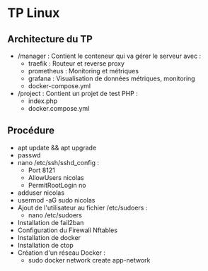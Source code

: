 # TP Linux

## Architecture du TP
- /manager : Contient le conteneur qui va gérer le serveur avec :
  - traefik : Routeur et reverse proxy
  - prometheus : Monitoring et métriques
  - grafana : Visualisation de données métriques, monitoring
  - docker-compose.yml
- /project : Contient un projet de test PHP :
  - index.php
  - docker.compose.yml

## Procédure
- apt update && apt upgrade
- passwd
- nano /etc/ssh/sshd_config :
  - Port 8121
  - AllowUsers nicolas
  - PermitRootLogin no
- adduser nicolas
- usermod -aG sudo nicolas
- Ajout de l'utilisateur au fichier /etc/sudoers :
  - nano /etc/sudoers
- Installation de fail2ban
- Configuration du Firewall Nftables
- Installation de docker
- Installation de ctop
- Création d'un réseau Docker : 
  - sudo docker network create app-network
